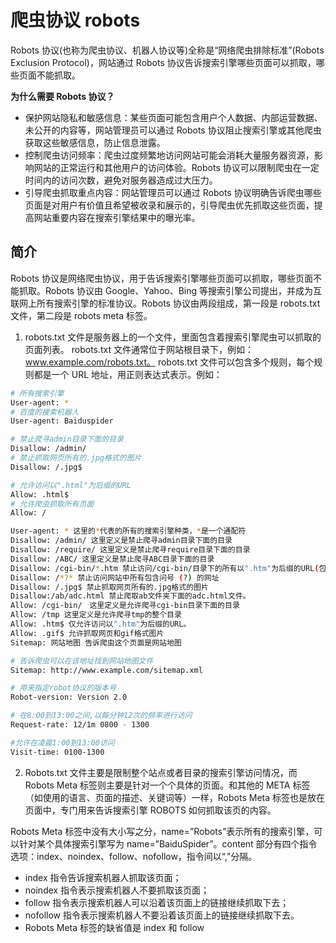 # 爬虫协议 robots

Robots 协议(也称为爬虫协议、机器人协议等)全称是“网络爬虫排除标准”(Robots Exclusion Protocol)，网站通过 Robots 协议告诉搜索引擎哪些页面可以抓取，哪些页面不能抓取。

**为什么需要 Robots 协议？**

- 保护网站隐私和敏感信息：某些页面可能包含用户个人数据、内部运营数据、未公开的内容等，网站管理员可以通过 Robots 协议阻止搜索引擎或其他爬虫获取这些敏感信息，防止信息泄露。
- 控制爬虫访问频率：爬虫过度频繁地访问网站可能会消耗大量服务器资源，影响网站的正常运行和其他用户的访问体验。Robots 协议可以限制爬虫在一定时间内的访问次数，避免对服务器造成过大压力。
- 引导爬虫抓取重点内容：网站管理员可以通过 Robots 协议明确告诉爬虫哪些页面是对用户有价值且希望被收录和展示的，引导爬虫优先抓取这些页面，提高网站重要内容在搜索引擎结果中的曝光率。

## 简介

Robots 协议是网络爬虫协议，用于告诉搜索引擎哪些页面可以抓取，哪些页面不能抓取。Robots 协议由 Google、Yahoo、Bing 等搜索引擎公司提出，并成为互联网上所有搜索引擎的标准协议。Robots 协议由两段组成，第一段是 robots.txt 文件，第二段是 robots meta 标签。

1. robots.txt 文件是服务器上的一个文件，里面包含着搜索引擎爬虫可以抓取的页面列表。 robots.txt 文件通常位于网站根目录下，例如：www.example.com/robots.txt。 robots.txt 文件可以包含多个规则，每个规则都是一个 URL 地址，用正则表达式表示。例如：

```bash
# 所有搜索引擎
User-agent: *
# 百度的搜索机器人
User-agent: Baiduspider

# 禁止爬寻admin目录下面的目录
Disallow: /admin/
# 禁止抓取网页所有的.jpg格式的图片
Disallow: /.jpg$

# 允许访问以".html"为后缀的URL
Allow: .html$
# 允许爬虫抓取所有页面
Allow: /

User-agent: * 这里的*代表的所有的搜索引擎种类，*是一个通配符
Disallow: /admin/ 这里定义是禁止爬寻admin目录下面的目录
Disallow: /require/ 这里定义是禁止爬寻require目录下面的目录
Disallow: /ABC/ 这里定义是禁止爬寻ABC目录下面的目录
Disallow: /cgi-bin/*.htm 禁止访问/cgi-bin/目录下的所有以".htm"为后缀的URL(包含子目录)。
Disallow: /*?* 禁止访问网站中所有包含问号 (?) 的网址
Disallow: /.jpg$ 禁止抓取网页所有的.jpg格式的图片
Disallow:/ab/adc.html 禁止爬取ab文件夹下面的adc.html文件。
Allow: /cgi-bin/　这里定义是允许爬寻cgi-bin目录下面的目录
Allow: /tmp 这里定义是允许爬寻tmp的整个目录
Allow: .htm$ 仅允许访问以".htm"为后缀的URL。
Allow: .gif$ 允许抓取网页和gif格式图片
Sitemap: 网站地图 告诉爬虫这个页面是网站地图

# 告诉爬虫可以在该地址找到网站地图文件
Sitemap: http://www.example.com/sitemap.xml

# 用来指定robot协议的版本号
Robot-version: Version 2.0

# 在8:00到13:00之间,以每分钟12次的频率进行访问
Request-rate: 12/1m 0800 - 1300

#允许在凌晨1:00到13:00访问
Visit-time: 0100-1300
```

2. Robots.txt 文件主要是限制整个站点或者目录的搜索引擎访问情况，而 Robots Meta 标签则主要是针对一个个具体的页面。和其他的 META 标签（如使用的语言、页面的描述、关键词等）一样，Robots Meta 标签也是放在页面中，专门用来告诉搜索引擎 ROBOTS 如何抓取该页的内容。

Robots Meta 标签中没有大小写之分，name=”Robots”表示所有的搜索引擎，可以针对某个具体搜索引擎写为 name=”BaiduSpider”。content 部分有四个指令选项：index、noindex、follow、nofollow，指令间以“,”分隔。

- index 指令告诉搜索机器人抓取该页面；
- noindex 指令表示搜索机器人不要抓取该页面；
- follow 指令表示搜索机器人可以沿着该页面上的链接继续抓取下去；
- nofollow 指令表示搜索机器人不要沿着该页面上的链接继续抓取下去。
- Robots Meta 标签的缺省值是 index 和 follow

